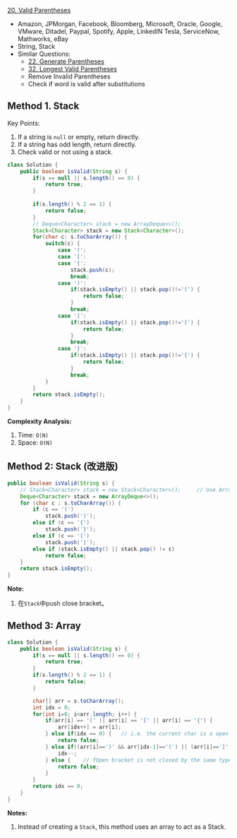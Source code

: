[20. Valid Parentheses](https://leetcode.com/problems/valid-parentheses/)

* Amazon, JPMorgan, Facebook, Bloomberg, Microsoft, Oracle, Google, VMware, Ditadel, Paypal, Spotify, Apple, LinkedIN
Tesla, ServiceNow, Mathworks, eBay
* String, Stack
* Similar Questions:
    * [22. Generate Parentheses](https://leetcode.com/problems/generate-parentheses/)
    * [32. Longest Valid Parentheses](https://leetcode.com/problems/longest-valid-parentheses/)
    * Remove Invalid Parentheses
    * Check if word is valid after substitutions
    

## Method 1. Stack
Key Points:
1. If a string is `null` or empty, return directly.
2. If a string has odd length, return directly.
3. Check valid or not using a stack.

```java
class Solution {
    public boolean isValid(String s) {
        if(s == null || s.length() == 0) {
            return true;
        }
        
        if(s.length() % 2 == 1) {
            return false;
        }
        // Deque<Character> stack = new ArrayDeque<>();
        Stack<Character> stack = new Stack<Character>();
        for(char c: s.toCharArray()) {
            switch(c) {
                case '(':
                case '[':
                case '{':
                    stack.push(c);
                    break;
                case ')':
                    if(stack.isEmpty() || stack.pop()!='(') {
                        return false;
                    }
                    break;
                case ']':
                    if(stack.isEmpty() || stack.pop()!='[') {
                        return false;
                    }
                    break;
                case '}':
                    if(stack.isEmpty() || stack.pop()!='{') {
                        return false;
                    }
                    break;
            }
        }
        return stack.isEmpty();
    }
}
```
**Complexity Analysis:**
1. Time: `O(N)`
2. Space: `O(N)`


## Method 2: Stack (改进版)
```Java
public boolean isValid(String s) {
	// Stack<Character> stack = new Stack<Character>();     // Use ArrayDeque instead
    Deque<Character> stack = new ArrayDeque<>();
	for (char c : s.toCharArray()) {
		if (c == '(')
			stack.push(')');
		else if (c == '{')
			stack.push('}');
		else if (c == '[')
			stack.push(']');
		else if (stack.isEmpty() || stack.pop() != c)
			return false;
	}
	return stack.isEmpty();
}
```
**Note:**
1. 在`Stack`中push close bracket。


## Method 3: Array
```Java
class Solution {
    public boolean isValid(String s) {
        if(s == null || s.length() == 0) {
            return true;
        }
        if(s.length() % 2 == 1) {
            return false;
        }

        char[] arr = s.toCharArray();
        int idx = 0;
        for(int i=0; i<arr.length; i++) {
            if(arr[i] == '(' || arr[i] == '[' || arr[i] == '{') {
                arr[idx++] = arr[i];
            } else if(idx == 0) {   // i.e. the current char is a open bracket, but no open bracket
                return false;
            } else if((arr[i]==')' && arr[idx-1]=='(') || (arr[i]==']' && arr[idx-1]=='[') || (arr[i]=='}' && arr[idx-1]=='{')) {
                idx--;
            } else {    // fOpen bracket is not closed by the same type of bracket
                return false;
            }
        }
        return idx == 0;
    }
}
```
**Notes:**
1. Instead of creating a `Stack`, this method uses an array to act as a Stack.